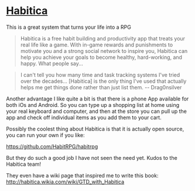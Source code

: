 # [Habitica](https://habitica.com/)

This is a great system that turns your life into a RPG

> Habitica is a free habit building and productivity app that treats your real life like a game. With in-game rewards and punishments to motivate you and a strong social network to inspire you, Habitica can help you achieve your goals to become healthy, hard-working, and happy.
What people say...

>    I can't tell you how many time and task tracking systems I've tried over the decades... [Habitica] is the only thing I've used that actually helps me get things done rather than just list them. -- Drag0nsilver

Another advantage I like quite a bit is that there is a phone App available for both iOs and Android.  So you can type up a shopping list at home using your real keyboard and computer, and then at the store you can pull up the app and check off individual items as you add them to your cart.

Possibly the coolest thing about Habitica is that it is actually open source, you can run your own if you like:

https://github.com/HabitRPG/habitrpg

But they do such a good job I have not seen the need yet.  Kudos to the Habitica team!

They even have a wiki page that inspired me to write this book:
http://habitica.wikia.com/wiki/GTD_with_Habitica